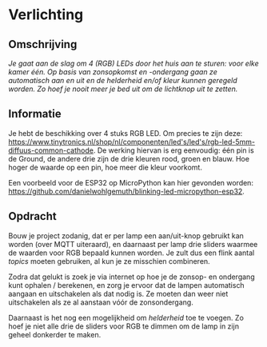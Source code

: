 # Verlichting

## Omschrijving
*Je gaat aan de slag om 4 (RGB) LEDs door het huis aan te sturen: voor elke kamer één. Op basis van zonsopkomst en -ondergang gaan ze automatisch aan en uit en de helderheid en/of kleur kunnen geregeld worden. Zo hoef je nooit meer je bed uit om de lichtknop uit te zetten.*

## Informatie
Je hebt de beschikking over 4 stuks RGB LED. Om precies te zijn deze: https://www.tinytronics.nl/shop/nl/componenten/led's/led's/rgb-led-5mm-diffuus-common-cathode.
De werking hiervan is erg eenvoudig: één pin is de Ground, de andere drie zijn de drie kleuren rood, groen en blauw. Hoe hoger de waarde op een pin, hoe meer die kleur voorkomt.

Een voorbeeld voor de ESP32 op MicroPython kan hier gevonden worden: https://github.com/danielwohlgemuth/blinking-led-micropython-esp32.

## Opdracht
Bouw je project zodanig, dat er per lamp een aan/uit-knop gebruikt kan worden (over MQTT uiteraard), en daarnaast per lamp drie sliders waarmee de waarden voor RGB bepaald kunnen worden. Je zult dus een flink aantal *topics* moeten gebruiken, al kun je ze misschien combineren.

Zodra dat gelukt is zoek je via internet op hoe je de zonsop- en ondergang kunt ophalen / berekenen, en zorg je ervoor dat de lampen automatisch aangaan en uitschakelen als dat nodig is. Ze moeten dan weer niet uitschakelen als ze al aanstaan vóór de zonsondergang.

Daarnaast is het nog een mogelijkheid om *helderheid* toe te voegen. Zo hoef je niet alle drie de sliders voor RGB te dimmen om de lamp in zijn geheel donkerder te maken.
